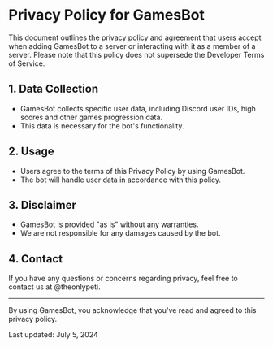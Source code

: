 # Privacy Policy for GamesBot

This document outlines the privacy policy and agreement that users accept when adding GamesBot to a server or interacting with it as a member of a server. Please note that this policy does not supersede the Developer Terms of Service.

## 1. Data Collection
- GamesBot collects specific user data, including Discord user IDs, high scores and other games progression data.
- This data is necessary for the bot's functionality.

## 2. Usage
- Users agree to the terms of this Privacy Policy by using GamesBot.
- The bot will handle user data in accordance with this policy.

## 3. Disclaimer
- GamesBot is provided "as is" without any warranties.
- We are not responsible for any damages caused by the bot.

## 4. Contact
If you have any questions or concerns regarding privacy, feel free to contact us at @theonlypeti.

---

By using GamesBot, you acknowledge that you've read and agreed to this privacy policy.

Last updated: July 5, 2024
